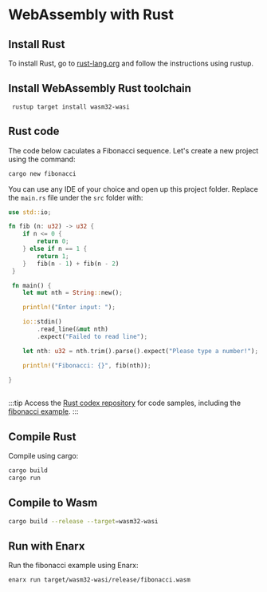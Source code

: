 # WebAssembly with Rust

## Install Rust

To install Rust, go to [rust-lang.org](https://www.rust-lang.org/tools/install) and follow the instructions using rustup.

## Install WebAssembly Rust toolchain

```
 rustup target install wasm32-wasi
```

## Rust code

The code below caculates a Fibonacci sequence. Let's create a new project using the command:

```bash
cargo new fibonacci
```

You can use any IDE of your choice and open up this project folder. Replace the `main.rs` file under the `src` folder with:
  
```rust
use std::io;

fn fib (n: u32) -> u32 {
    if n <= 0 {
        return 0;
    } else if n == 1 {
        return 1;
    }   fib(n - 1) + fib(n - 2)
 }

 fn main() {
    let mut nth = String::new();

    println!("Enter input: ");

    io::stdin()
        .read_line(&mut nth)
        .expect("Failed to read line");

    let nth: u32 = nth.trim().parse().expect("Please type a number!");

    println!("Fibonacci: {}", fib(nth));
    
}
  
```
:::tip
Access the [Rust codex repository](https://github.com/enarx/codex/tree/main/Rust) for code samples, including the [fibonacci example](https://github.com/enarx/codex/tree/main/Rust/fibonacci).
:::

## Compile Rust

Compile using cargo:

``` bash
cargo build
cargo run
```

## Compile to Wasm

```bash
cargo build --release --target=wasm32-wasi
```

## Run with Enarx

Run the fibonacci example using Enarx:

```bash
enarx run target/wasm32-wasi/release/fibonacci.wasm
```

	
